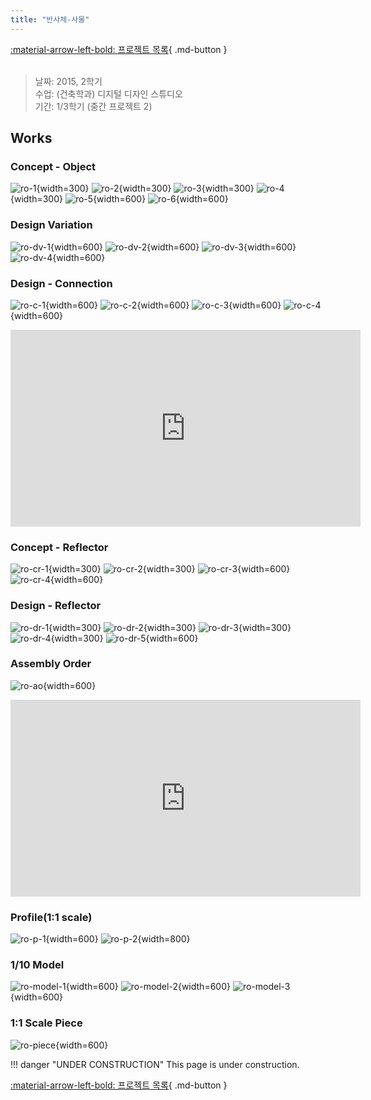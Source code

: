 ```yaml
---
title: "반사체-사물"
---
```


[:material-arrow-left-bold: 프로젝트 목록](../../index.md){ .md-button }  
<br>

>날짜: 2015, 2학기  
>수업: (건축학과) 디지털 디자인 스튜디오  
>기간: 1/3학기 (중간 프로젝트 2)  

## Works

### Concept - Object

![ro-1](../../../../../assets/tools-and-tales/form-experiments/2015/reflector-object/reflector_1.png){width=300}
![ro-2](../../../../../assets/tools-and-tales/form-experiments/2015/reflector-object/reflector_2.png){width=300}
![ro-3](../../../../../assets/tools-and-tales/form-experiments/2015/reflector-object/reflector_3.png){width=300}
![ro-4](../../../../../assets/tools-and-tales/form-experiments/2015/reflector-object/reflector_4.png){width=300}
![ro-5](../../../../../assets/tools-and-tales/form-experiments/2015/reflector-object/reflector_5.png){width=600}
![ro-6](../../../../../assets/tools-and-tales/form-experiments/2015/reflector-object/reflector_bake0000.png){width=600}

### Design Variation

![ro-dv-1](../../../../../assets/tools-and-tales/form-experiments/2015/reflector-object/reflector_type1.png){width=600}
![ro-dv-2](../../../../../assets/tools-and-tales/form-experiments/2015/reflector-object/reflector_type2.png){width=600}
![ro-dv-3](../../../../../assets/tools-and-tales/form-experiments/2015/reflector-object/reflector_type3.png){width=600}
![ro-dv-4](../../../../../assets/tools-and-tales/form-experiments/2015/reflector-object/reflector_type4.png){width=600}

### Design - Connection

![ro-c-1](../../../../../assets/tools-and-tales/form-experiments/2015/reflector-object/reflector_con1.png){width=600}
![ro-c-2](../../../../../assets/tools-and-tales/form-experiments/2015/reflector-object/reflector_con1.png){width=600}
![ro-c-3](../../../../../assets/tools-and-tales/form-experiments/2015/reflector-object/reflector_con1.png){width=600}
![ro-c-4](../../../../../assets/tools-and-tales/form-experiments/2015/reflector-object/reflector_con1.png){width=600}
<iframe width="560" height="315" src="https://www.youtube.com/embed/2Bg0r89AsCQ?si=v6VUDGi9S1r5Z8KA" title="YouTube video player" frameborder="0" allow="accelerometer; autoplay; clipboard-write; encrypted-media; gyroscope; picture-in-picture; web-share" referrerpolicy="strict-origin-when-cross-origin" allowfullscreen></iframe>

### Concept - Reflector

![ro-cr-1](../../../../../assets/tools-and-tales/form-experiments/2015/reflector-object/reflector_detail1.png){width=300}
![ro-cr-2](../../../../../assets/tools-and-tales/form-experiments/2015/reflector-object/reflector_detail2.png){width=300}
![ro-cr-3](../../../../../assets/tools-and-tales/form-experiments/2015/reflector-object/reflector_detail3.png){width=600}
![ro-cr-4](../../../../../assets/tools-and-tales/form-experiments/2015/reflector-object/reflector_detail4.png){width=600}

### Design - Reflector

![ro-dr-1](../../../../../assets/tools-and-tales/form-experiments/2015/reflector-object/reflector_conn_detail_1.png){width=300}
![ro-dr-2](../../../../../assets/tools-and-tales/form-experiments/2015/reflector-object/reflector_conn_detail_2.png){width=300}
![ro-dr-3](../../../../../assets/tools-and-tales/form-experiments/2015/reflector-object/reflector_conn_detail_3.png){width=300}
![ro-dr-4](../../../../../assets/tools-and-tales/form-experiments/2015/reflector-object/reflector_conn_detail_4.png){width=300}
![ro-dr-5](../../../../../assets/tools-and-tales/form-experiments/2015/reflector-object/reflector_detail5.png){width=600}

### Assembly Order

![ro-ao](../../../../../assets/tools-and-tales/form-experiments/2015/reflector-object/reflector_perspective.jpg){width=600}
<iframe width="560" height="315" src="https://www.youtube.com/embed/4iMhneGhHBc?si=_bOeZI7vdSJxxNqc" title="YouTube video player" frameborder="0" allow="accelerometer; autoplay; clipboard-write; encrypted-media; gyroscope; picture-in-picture; web-share" referrerpolicy="strict-origin-when-cross-origin" allowfullscreen></iframe>

### Profile(1:1 scale)

![ro-p-1](../../../../../assets/tools-and-tales/form-experiments/2015/reflector-object/reflector_profile-1.jpg){width=600}
![ro-p-2](../../../../../assets/tools-and-tales/form-experiments/2015/reflector-object/reflector_profile-2.jpg){width=800}

### 1/10 Model

![ro-model-1](../../../../../assets/tools-and-tales/form-experiments/2015/reflector-object/reflector_photo_1.jpg){width=600}
![ro-model-2](../../../../../assets/tools-and-tales/form-experiments/2015/reflector-object/reflector_photo_2.jpg){width=600}
![ro-model-3](../../../../../assets/tools-and-tales/form-experiments/2015/reflector-object/reflector_photo_3.jpg){width=600}

### 1:1 Scale Piece

![ro-piece](../../../../../assets/tools-and-tales/form-experiments/2015/reflector-object/reflector_real.jpg){width=600}

!!! danger "UNDER CONSTRUCTION"
    This page is under construction.

[:material-arrow-left-bold: 프로젝트 목록](../../index.md){ .md-button }
